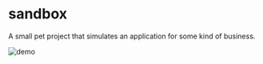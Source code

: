 # sandbox

A small pet project that simulates an application for some kind of business.

![demo](https://github.com/oOFaYOo/sandbox/blob/main/public/demo.gif)
